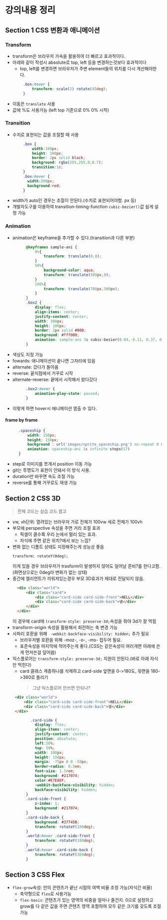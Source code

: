 # 강의내용 정리
## Section 1 CSS 변환과 애니메이션
### Transform
- transform은 브라우저 가속을 활용하여 더 빠르고 효과적이다.
- 아래와 같이 작성시 absolute로 top, left 등을 변경하는것보다 효과적이다
  - top, left를 변경하면 브라우저가 주변 element들의 위치를 다시 계산해야한다.
```css
        .box:hover {
            transform: scale(2) rotate(45deg);
        }
```
- 이동은 `translate` 사용
- 값에 %도 사용가능 (left top 기준으로 0% 0% 시작)
### Transition
- 수치로 표현되는 값을 조절할 때 사용
```css
        .box {
            width:100px;
            height: 100px;
            border: 2px solid black;
            background: rgba(255,255,0,0.7);
            transition:1s;
        }
        .box:hover {
          width:200px;
          background:red;
        }
```
- width가 auto인 경우는 조절이 안된다.(수치로 표현되어야함. px 등)
- 개발자도구를 이용하여 transition-timing-function `cubic-bezier()`값 쉽게 설정 가능
### Animation
- animation은 keyframe을 추가할 수 있다.(transition과 다른 부분)
  ```css
        @keyframes sample-ani {
            0%{
                transform: translate(0,0);
            }
            50%{
                background-color: aqua;
                transform: translate(500px,0);
            }
            100%{
                transform: translate(700px,500px);
            }
        }
        .box2 {
            display: flex;
            align-items: center;
            justify-content: center;
            width: 100px;
            height: 100px;
            border: 2px solid #000;
            background: #fff000;
            animation: sample-ani 3s cubic-bezier(0.84,-0.11, 0.37, 0.94) infinite alternate;
        }
  ```
- 색상도 지정 가능
- fowards: 애니메이션이 끝나면 그자리에 있음
- alternate: 갔다가 돌아옴
- reverse: 끝지점에서 거꾸로 시작
- alternate-reverse: 끝에서 시작해서 왔다갔다
  ```css
        .box2:hover {
            animation-play-state: paused;
        }
  ```
- 이렇게 하면 hover시 애니메이션 멈출 수 있다.
#### frame by frame 
  ```css
        .spaceship {
            width: 150px;
            height: 150px;
            background : url('images/sprite_spaceship.png') no-repeat 0 0 / auto 150px;
            animation: spaceship-ani 1s infinite steps(17)
        }
  ```
- step로 이미지를 쪼개서 position 이동 가능
- git는 투명도가 표현이 안돼서 이 방식 사용.
- duration만 바꾸면 속도 조절 가능
- reverse를 통해 거꾸로도 재생 가능
## Section 2 CSS 3D
> 전체 코드는 실습 코드 참고
- vw, vh단위: 열려있는 브라우저 가로 전체가 100vw 세로 전체가 100vh
- 부모에 perspective 속성을 주면 거리 조절 효과
  - 픽셀이 클수록 우리 눈에서 멀리 있는 효과.
  - 자식에 주면 같은 위치?에서 보는 느낌?
- 변화 없는 디폴트 상태도 지정해주는게 성능상 좋음
  ```
  transform: rotateY(0deg);
  ```
  이게 있을 경우 브라우저가 trasform이 발생하지 않아도 일어날 준비?를 한다고함.(화면상으로는 0deg라 변화가 없는 상태)
- 중간에 엘리먼트가 끼워져있는경우 부모 3D효과가 제대로 전달되지 않음.
  ```html
    <div class="world">
        <div class="card">
            <div class="card-side card-side-front">NELL</div>
            <div class="card-side card-side-back">넬</div>
        </div>
    </div>
  ```
  이 경우에 card에 `transform-style: preserve-3d;`속성을 줘야 3d가 잘 먹힘
- transform-origin 속성을 활용해서 회전하는 축 변경 가능
- 사파리 호환을 위해 ` -webkit-backface-visibility: hidden;` 추가 필요
  - 브라우저별 호환을 위해 -moz-, -o-, -ms- 접두어 필요.
  - 표준속성을 마지막에 적어주는게 좋다.(CSS는 같은속성이 여러개면 아래에 쓴게 먼저쓴걸 덮어씀)
- 익스플로어는 `transform-style: preserve-3d;` 지원이 안된다.(바로 아래 자식만 먹힌다)
  - card 클래스 계층하나를 삭제하고 card-side 앞면을 0->180도, 뒷면을 180->360로 돌리기
    > 그냥 익스플로어 안쓰면 안되나?
   ```html
    <div class="world">
        <div class="card-side card-side-front">NELL</div>
        <div class="card-side card-side-back">넬</div>
    </div>
  ``` 
  ```css
          .card-side {
            display: flex;
            align-items: center;
            justify-content: center;
            position: absolute;
            left:50%;
            top: 50%;
            width: 100px;
            height: 150px;
            margin: -75px 0 0 -50px;
            border-radius: 0.5em;
            font-size: 1.5rem;
            background: #217074;
            color:#E7EAEF;
            -webkit-backface-visibility: hidden;
            backface-visibility: hidden;
        }
        .card-side-front {
            z-index: 1;
            background: #217074;
        }
        .card-side-back {
            background: #37745B;
            transform: rotateY(180deg);
        }
        .world:hover .card-side-front {
            transform: rotateY(180deg);
        }
        .world:hover .card-side-back {
            transform: rotateY(360deg);
        }
  ```
## Section 3 CSS Flex
- `flex-grow`속성: 안의 콘텐츠가 끝난 시점의 여백 비율 조정 가능(자식간 비율)
  - 축약형으로 `flex`로 사용가능
  - `flex-basis`: 콘텐츠가 있는 영역의 비중을 얼마나 줄건지. 0으로 설정하고 grow를 다 같은 값을 주면 콘텐츠 영역 포함하여 모두 같은 크기를 갖도록 조절 가능
